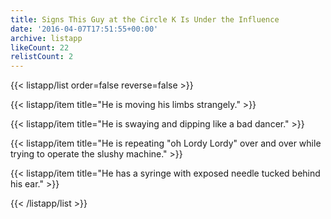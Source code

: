 ```yaml
---
title: Signs This Guy at the Circle K Is Under the Influence
date: '2016-04-07T17:51:55+00:00'
archive: listapp
likeCount: 22
relistCount: 2
---
```



{{< listapp/list order=false reverse=false >}}

   {{< listapp/item title="He is moving his limbs strangely." >}}

   {{< listapp/item title="He is swaying and dipping like a bad dancer." >}}

   {{< listapp/item title="He is repeating \"oh Lordy Lordy\" over and over while trying to operate the slushy machine." >}}

   {{< listapp/item title="He has a syringe with exposed needle tucked behind his ear." >}}

{{< /listapp/list >}}
